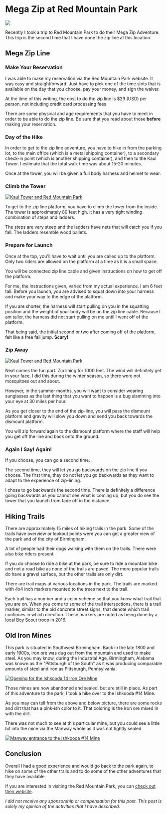 ﻿
# Mega Zip at Red Mountain Park

[![](/images/2020.02.20-mega-zip-at-red-mountain-park3.jpg)](/images/2020.02.20-mega-zip-at-red-mountain-park3.jpg)

Recently I took a trip to Red Mountain Park to do their Mega Zip Adventure. This trip 
is the second time that I have done the zip line at this location. 

## Mega Zip Line

### Make Your Reservation

I was able to make my reservation via the Red Mountain Park website. It was 
easy and straightforward. Just have to pick one of the time slots that is available 
on the day that you choose, pay your money, and sign the waiver. 

At the time of this writing, the cost to do the zip line is $29 (USD) per
person, not including credit card processing fees.

There are some physical and age requirements that you have to meet in order to be able 
to do the zip line. Be sure that you read about those **before** making your reservation.

### Day of the Hike

In order to get to the zip line adventure, you have to hike in from the parking lot, to 
the main office (which is a metal shipping container), to a secondary check-in point 
(which is another shipping container), and then to the Kaul Tower. I estimate that the 
total walk time was about 15-20 minutes.

Once at the tower, you will be given a full body harness and helmet to wear.

### Climb the Tower

[![Kaul Tower and Red Mountain Park](/images/2020.02.20-mega-zip-at-red-mountain-park1.jpg)](/images/2020.02.20-mega-zip-at-red-mountain-park1.jpg)

To get to the zip line platform, you have to climb the tower from the inside.
The tower is approximately 
80 feet high. it has a very tight winding combination of steps and ladders. 

The steps are very steep and the ladders have nets that will catch you if you fall.
The ladders resemble wood pallets.

### Prepare for Launch 

Once at the top, you'll have to wait until you are called up to the platform. Only 
two riders are allowed on the platform at a time as it is a small space. 

You will be connected zip line cable and given instructions on how to get off the
platform. 

For me, the instructions given, varied from my actual experience. I am 6 feet 
tall. Before you launch, you are advised to squat down into your harness and 
make your way to the edge of the platform. 

If you are shorter, the harness will start pulling on you in the squatting position
and the weight of your body will be on the zip line cable. Because I am taller, 
the harness did not start pulling on me until I went off of the platform.

That being said, the initial second or two after coming off of the platform, 
felt like a free fall jump. **Scary!**

### Zip Away

[![Kaul Tower and Red Mountain Park](/images/2020.02.20-mega-zip-at-red-mountain-park2.jpg)](/images/2020.02.20-mega-zip-at-red-mountain-park2.jpg)

Next comes the fun part. Zip lining for 1000 feet. The wind will definitely 
get in your face. I did this during the winter season, so there were not mosquitoes 
out and about. 

However, in the summer months, you will want to consider 
wearing sunglasses as the last thing that you want to happen is a bug slamming 
into your eye at 30 miles per hour.

As you get closer to the end of the zip-line, you will pass the dismount 
platform and gravity will slow you down and send you back towards the 
dismount platform. 

You will zip forward again to the dismount platform where the staff 
will help you get off the line and back onto the ground.

### Again I Say! Again!

If you choose, you can go a second time. 

The second time, they will let you go backwards on the zip line if you choose. 
The first time, they do not let you go backwards as they want to adapt
to the experience of zip-lining.

I chose to go backwards the second time. There is definitely a difference 
going backwards as you cannot see what is coming up, but you do see the 
tower that you launch from fade off in the distance.

## Hiking Trails 

There are approximately 15 miles of hiking trails in the park. Some of the trails 
have overview or lookout points were you can get a greater view of the park and of the 
city of Birmingham. 

A lot of people had their dogs walking with them on the trails. There were also bike 
riders present. 

If you do choose to ride a bike at the park, be sure to ride a mountain bike and 
not a road bike as none of the trails are paved. The more popular trails do 
have a gravel surface, but the other trails are only dirt.

There are trail maps at various locations in the park. The trails are marked with 
4x4 inch markers mounted to the trees next to the trail. 

Each trail has a number and a color scheme so that you know what trail that you are
on. When you come to some of the trail intersections, there is a trail marker, 
similar to the old concrete street signs, that denote which trail continues 
in which direction. These markers are noted as being done by a local Boy Scout
troop in 2016. 

## Old Iron Mines 

This park is situated in Southwest Birmingham. Back in the late 1800 and early 1900s, 
iron ore was dug out from the mountain and used to make steel. As you may know, during 
the Industrial Age, Birmingham, Alabama was known as the "Pittsburgh of the South" as it 
was producing comparable amounts of steel and iron as Pittsburgh, Pennsylvania. 

[![Opening for the Ishkooda 14 Iron Ore Mine](/images/2020.02.20-mega-zip-at-red-mountain-park5.jpg)](/images/2020.02.20-mega-zip-at-red-mountain-park5.jpg)

Those mines are now abandoned and sealed, but are still in place. As part of this 
adventure to the park, I took a hike over to the Ishkooda #14 Mine. 

As you may can tell from the above and below picture, there are some rocks 
and dirt that has a pink-ish color to it. That coloring is the iron ore 
mixed in with the dirt.

There was not much to see at this particular mine, but you could see a
little bit into the mine via the Manway whole as it was not tightly sealed.

[![Manway entrance to the Ishkooda #14 Mine](/images/2020.02.20-mega-zip-at-red-mountain-park4.jpg)](/images/2020.02.20-mega-zip-at-red-mountain-park4.jpg)

## Conclusion

Overall I had a good experience and would go back to the park again, to hike on 
some of the other trails and to do some of the other adventures that they 
have available.

If you are interested in visiting the Red Mountain Park, you can 
[check out their website](https://redmountainpark.org/).

*I did not receive any sponsorship or compensation for this post. This post is 
solely my opinion of the activities that I have described.*
